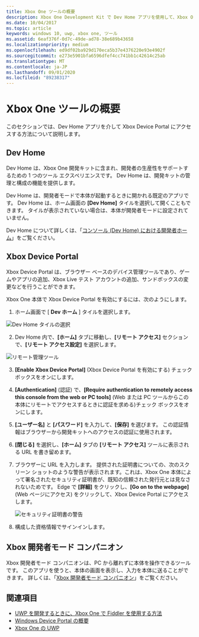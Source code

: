 ```yaml
---
title: Xbox One ツールの概要
description: Xbox One Development Kit で Dev Home アプリを使用して、Xbox One デバイスポータルにアクセスする方法について説明します。
ms.date: 10/04/2017
ms.topic: article
keywords: windows 10, uwp, xbox one, ツール
ms.assetid: 6eaf376f-0d7c-49de-ad78-38e689b43658
ms.localizationpriority: medium
ms.openlocfilehash: ed9df02ba929d170eca5b37e4376220e93e4902f
ms.sourcegitcommit: e273e5901bfa6596dfef4cc741bb1c42614c25ab
ms.translationtype: MT
ms.contentlocale: ja-JP
ms.lasthandoff: 09/01/2020
ms.locfileid: "89238317"
---
```

# <a name="introduction-to-xbox-one-tools"></a>Xbox One ツールの概要

このセクションでは、Dev Home アプリを介して Xbox Device Portal にアクセスする方法について説明します。

## <a name="dev-home"></a>Dev Home

Dev Home は、Xbox One 開発キットに含まれ、開発者の生産性をサポートするための 1 つのツール エクスペリエンスです。 Dev Home は、開発キットの管理と構成の機能を提供します。

Dev Home は、開発者モードで本体が起動するときに開かれる既定のアプリです。 Dev Home は、ホーム画面の **[Dev Home]** タイルを選択して開くこともできます。 タイルが表示されていない場合は、本体が開発者モードに設定されていません。

Dev Home について詳しくは、「[コンソール (Dev Home) における開発者ホーム](dev-home.md)」をご覧ください。

## <a name="xbox-device-portal"></a>Xbox Device Portal
Xbox Device Portal は、ブラウザー ベースのデバイス管理ツールであり、ゲームやアプリの追加、Xbox Live テスト アカウントの追加、サンドボックスの変更などを行うことができます。

Xbox One 本体で Xbox Device Portal を有効にするには、次のようにします。

1. ホーム画面で [ **Dev ホーム** ] タイルを選択します。

  ![Dev Home タイルの選択](images/introduction-to-xbox-one-tools-1.png)

2. Dev Home 内で、**[ホーム]** タブに移動し、**[リモート アクセス]** セクションで、**[リモート アクセス設定]** を選択します。

  ![リモート管理ツール](images/introduction-to-xbox-one-tools-2.png)

3. **[Enable Xbox Device Portal]** (Xbox Device Portal を有効にする) チェックボックスをオンにします。

4. **[Authentication]** (認証) で、**[Require authentication to remotely access this console from the web or PC tools]** (Web または PC ツールからこの本体にリモートでアクセスするときに認証を求める)チェック ボックスをオンにします。

5. **[ユーザー名]** と __[パスワード]__ を入力して、**[保存]** を選びます。 この認証情報はブラウザーから開発キットへのアクセスの認証に使用されます。

6. **[閉じる]** を選択し、**[ホーム]** タブの **[リモート アクセス]** ツールに表示される URL を書き留めます。

7. ブラウザーに URL を入力します。 提供された証明書についての、次のスクリーン ショットのような警告が表示されます。これは、Xbox One 本体によって署名されたセキュリティ証明書が、既知の信頼された発行元とは見なされないためです。 Edge で **[詳細]** をクリックし、**[Go on to the webpage]** (Web ページにアクセス) をクリックして、Xbox Device Portal にアクセスします。

    ![セキュリティ証明書の警告](images/introduction-to-xbox-one-tools-3.png)

8. 構成した資格情報でサインインします。

## <a name="xbox-dev-mode-companion"></a>Xbox 開発者モード コンパニオン
Xbox 開発者モード コンパニオンは、PC から離れずに本体を操作できるツールです。 このアプリを使うと、本体の画面を表示し、入力を本体に送ることができます。 詳しくは、「[Xbox 開発者モード コンパニオン](xbox-dev-mode-companion.md)」をご覧ください。

## <a name="see-also"></a>関連項目
- [UWP を開発するときに、Xbox One で Fiddler を使用する方法](uwp-fiddler.md)
- [Windows Device Portal の概要](../debug-test-perf/device-portal.md)
- [Xbox One の UWP](index.md)